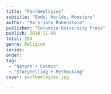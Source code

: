 ```yaml
---
title: "Pantheologies"
subtitle: "Gods, Worlds, Monsters"
author: "Mary-Jane Rubenstein"
publisher: "Columbia University Press"
publish: 2018-11-06
total: 294
genre: Religion
series: 
order:
tag: 
 - "Nature + Cosmos"
 - "Storytelling + Mythmaking"
cover: pantheologies.jpg

---
```


